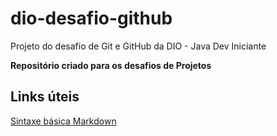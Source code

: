 # dio-desafio-github

Projeto do desafio de Git e GitHub da DIO - Java Dev Iniciante

**Repositório criado para os desafios de Projetos**


## Links úteis

[Sintaxe básica Markdown](https://www.markdownguide.org/)

